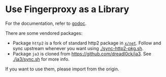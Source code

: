# Use Fingerproxy as a Library

For the documentation, refer to [godoc](https://pkg.go.dev/github.com/kayabe/fingerproxy/pkg).

There are some vendored packages:

- Package `http2` is a fork of standard http2 package in [`x/net`](https://github.com/golang/net/tree/master/http2). Follow and sync upstream whenever you want using [./sync-http2-pkg.sh](./sync-http2-pkg.sh).
- Package `ja3` is cloned from <https://github.com/dreadl0ck/ja3>. See [./ja3/sync.sh](./ja3/sync.sh) for more info.

If you want to use them, please import from the origin.
